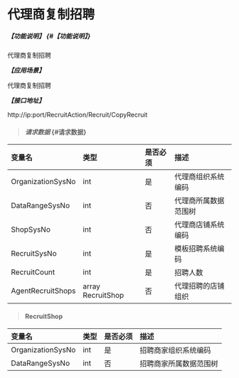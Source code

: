 # 代理商复制招聘
##### _【功能说明】_ {#【功能说明】}

代理商复制招聘


_**【应用场景】**_

代理商复制招聘


_**【接口地址】**_

http://ip:port/RecruitAction/Recruit/CopyRecruit

> #### _请求数据_ {#请求数据}

| 变量名 | 类型 | 是否必须 | 描述 |
| :--- | :--- | :--- | :--- |
| OrganizationSysNo | int | 是 | 代理商组织系统编码 |
| DataRangeSysNo | int | 否 | 代理商所属数据范围树 |
| ShopSysNo | int | 否 | 代理商店铺系统编码 |
| RecruitSysNo | int | 是 | 模板招聘系统编码|
| RecruitCount | int | 是 | 招聘人数 |
| AgentRecruitShops| array RecruitShop | 否 |代理招聘的店铺组织 |


> #### RecruitShop

| 变量名 | 类型 | 是否必须 | 描述 |
| :--- | :--- | :--- | :--- |
| OrganizationSysNo | int | 是 | 招聘商家组织系统编码 |
| DataRangeSysNo | int | 否 | 招聘商家所属数据范围树 |










